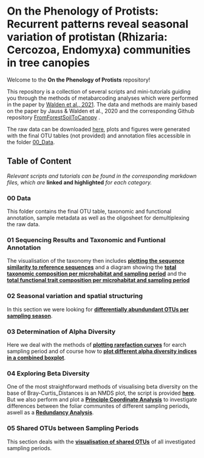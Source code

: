 # On the Phenology of Protists: Recurrent patterns reveal seasonal variation of protistan (Rhizaria: Cercozoa, Endomyxa) communities in tree canopies 


Welcome to the **On the Phenology of Protists** repository!

This repository is a collection of several scripts and mini-tutorials guiding you through the methods of metabarcoding analyses which were performed in the paper by [Walden et al., 2021](https://www.biorxiv.org/content/10.1101/2021.02.15.431229v1). The data and methods are mainly based on the paper by Jauss & Walden et al., 2020 and the corresponding Github repository [FromForestSoilToCanopy](https://github.com/RJauss/FromForestSoilToCanopy) .

The raw data can be downloaded [here](https://www.ebi.ac.uk/ena/browser/view/PRJEB37525), plots and figures were generated with the final OTU tables (not provided) and annotation files accessible in the folder [00_Data](00_Data/). 

## Table of Content
*Relevant scripts and tutorials can be found in the corresponding markdown files, which are* **linked and highlighted** *for each category.*

### 00 Data
This folder contains the final OTU table, taxonomic and functional annotation, sample metadata as well as the oligosheet for demultiplexing the raw data.


### 01 Sequencing Results and Taxonomic and Funtional Annotation
The visualisation of the taxonomy then includes **[plotting the sequence similarity to reference sequences](01_Taxonomic_Functional_Annotation_and_Visualisation/SequenceSimilarity_toReferenceDatabase.md)** and a diagram showing the **[total taxonomic composition per microhabitat and sampling period](01_Taxonomic_Annotation_and_Visualisation/Taxonomic_Composition.md)** and the **[total functional trait composition per microhabitat and sampling period](01_Taxonomic_Annotation_and_Visualisation/Functional_Composition.md)**

### 02 Seasonal variation and spatial structuring
In this section we were looking for **[differentially abundundant OTUs per sampling season](02_Seasonal_Variation/DifferentiallyAbundantOTUs.md)**.

### 03 Determination of Alpha Diversity
Here we deal with the methods of **[plotting rarefaction curves](03_Alpha_Diversity/RarefactionCurves.md)** for earch sampling period and of course how to **[plot different alpha diversity indices in a combined boxplot](03_Alpha_Diversity/AlphaBoxplot.md)**.

### 04 Exploring Beta Diversity
One of the most straightforward methods of visualising beta diversity on the base of Bray-Curtis_Distances is an NMDS plot, the script is provided **[here](04_Beta_Diversity/NMDS.md)**. But we also perform and plot a **[Principle Coordinate Analysis](04_Beta_Diversity/PCoA.md)** to investigate differences between the foliar communites of different sampling periods, aswell as a **[Redundancy Analysis](04_Beta_Diversity/RDA.md)**.

### 05 Shared OTUs between Sampling Periods
This section deals with the **[visualisation of shared OTUs](05_Shared_OTUs/SharedOTUs.md)** of all investigated sampling periods.